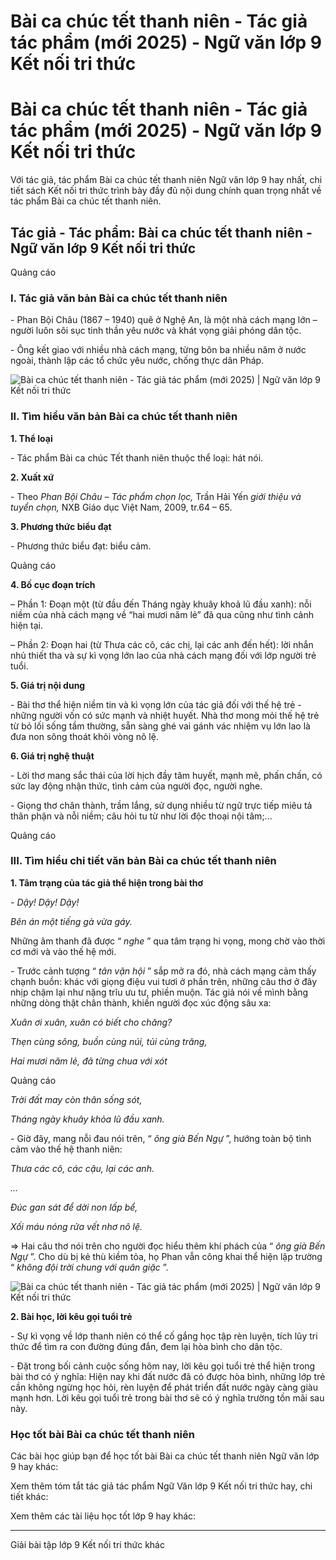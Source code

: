 # Bài ca chúc tết thanh niên - Tác giả tác phẩm (mới 2025) - Ngữ văn lớp 9 Kết nối tri thức

# Bài ca chúc tết thanh niên - Tác giả tác phẩm (mới 2025) - Ngữ văn lớp 9 Kết nối tri thức

Với tác giả, tác phẩm Bài ca chúc tết thanh niên Ngữ văn lớp 9 hay nhất, chi tiết sách Kết nối tri thức trình bày đầy đủ nội dung chính quan trọng nhất về tác phẩm Bài ca chúc tết thanh niên.

## Tác giả - Tác phẩm: Bài ca chúc tết thanh niên - Ngữ văn lớp 9 Kết nối tri thức

Quảng cáo

### **I. Tác giả văn bản Bài ca chúc tết thanh niên**

\- Phan Bội Châu (1867 – 1940) quê ở Nghệ An, là một nhà cách mạng lớn – người luôn sôi sục tinh thần yêu nước và khát vọng giải phóng dân tộc.

\- Ông kết giao với nhiều nhà cách mạng, từng bôn ba nhiều năm ở nước ngoài, thành lập các tổ chức yêu nước, chống thực dân Pháp.

![Bài ca chúc tết thanh niên - Tác giả tác phẩm \(mới 2025\) | Ngữ văn lớp 9 Kết nối tri thức](https://vietjack.com/soan-van-lop-9-kn/images/tac-gia-tac-pham-bai-ca-chuc-tet-thanh-nien-236089.PNG)

### **II. Tìm hiểu văn bản Bài ca chúc tết thanh niên**

**1\. Thể loại**

\- Tác phẩm Bài ca chúc Tết thanh niên thuộc thể loại: hát nói.

**2\. Xuất xứ**

\- Theo _Phan Bội Châu – Tác phẩm chọn lọc,_ Trần Hải Yến _giới thiệu và tuyển chọn,_ NXB Giáo dục Việt Nam, 2009, tr.64 – 65.

**3\. Phương thức biểu đạt**

\- Phương thức biểu đạt: biểu cảm.

Quảng cáo

**4\. Bố cục đoạn trích**

– Phần 1: Đoạn một (từ đầu đến Tháng ngày khuây khoả lũ đầu xanh): nỗi niềm của nhà cách mạng về “hai mươi năm lẻ” đã qua cũng như tình cảnh hiện tại.

– Phần 2: Đoạn hai (từ Thưa các cô, các chị, lại các anh đến hết): lời nhắn nhủ thiết tha và sự kì vọng lớn lao của nhà cách mạng đối với lớp người trẻ tuổi.

**5\. Giá trị nội dung**

\- Bài thơ thể hiện niềm tin và kì vọng lớn của tác giả đối với thế hệ trẻ - những người vốn có sức mạnh và nhiệt huyết. Nhà thơ mong mỏi thế hệ trẻ từ bỏ lối sống tầm thường, sẵn sàng ghé vai gánh vác nhiệm vụ lớn lao là đưa non sông thoát khỏi vòng nô lệ. 

**6\. Giá trị nghệ thuật**

\- Lời thơ mang sắc thái của lời hịch đầy tâm huyết, mạnh mẽ, phấn chấn, có sức lay động nhận thức, tình cảm của người đọc, người nghe.

\- Giọng thơ chân thành, trầm lắng, sử dụng nhiều từ ngữ trực tiếp miêu tả thân phận và nỗi niềm; câu hỏi tu từ như lời độc thoại nội tâm;...

Quảng cáo

### **III. Tìm hiểu chi tiết văn bản Bài ca chúc tết thanh niên**

**1\. Tâm trạng của tác giả thể hiện trong bài thơ**

_\- Dậy! Dậy! Dậy!_

_Bên án một tiếng gà vừa gáy._

Những âm thanh đã được “ _nghe_ ” qua tâm trạng hi vọng, mong chờ vào thời cơ mới và vào thế hệ mới.

\- Trước cảnh tượng “ _tân vận hội_ ” sắp mở ra đó, nhà cách mạng cảm thấy chạnh buồn: khác với giọng điệu vui tươi ở phần trên, những câu thơ ở đây nhịp chậm lại như nặng trĩu ưu tư, phiền muộn. Tác giả nói về mình bằng những dòng thật chân thành, khiến người đọc xúc động sâu xa:

_Xuân ơi xuân, xuân có biết cho chăng?_

_Thẹn cùng sông, buồn cùng núi, tủi cùng trăng,_

_Hai mươi năm lẻ, đã từng chua với xót_

Quảng cáo

_Trời đất may còn thân sống sót,_

_Tháng ngày khuây khỏa lũ đầu xanh._

\- Giờ đây, mang nỗi đau nói trên, “ _ông già Bến Ngự_ ”, hướng toàn bộ tình cảm vào thế hệ thanh niên:

_Thưa các cô, các cậu, lại các anh._

_…_

_Đúc gan sát để dời non lấp bể,_

_Xối máu nóng rửa vết nhơ nô lệ._

=> Hai câu thơ nói trên cho người đọc hiểu thêm khí phách của “ _ông già Bến Ngự_ ”. Cho dù bị kẻ thù kiềm tỏa, họ Phan vẫn công khai thể hiện lập trường “ _không đội trời chung với quân giặc_ ”.

![Bài ca chúc tết thanh niên - Tác giả tác phẩm \(mới 2025\) | Ngữ văn lớp 9 Kết nối tri thức](https://vietjack.com/soan-van-lop-9-kn/images/tac-gia-tac-pham-bai-ca-chuc-tet-thanh-nien-236090.PNG)

**2\. Bài học, lời kêu gọi tuổi trẻ**

\- Sự kì vọng về lớp thanh niên có thể cố gắng học tập rèn luyện, tích lũy tri thức để tìm ra con đường đúng đắn, đem lại hòa bình cho dân tộc.

\- Đặt trong bối cảnh cuộc sống hôm nay, lời kêu gọi tuổi trẻ thể hiện trong bài thơ có ý nghĩa: Hiện nay khi đất nước đã có được hòa bình, những lớp trẻ cần không ngừng học hỏi, rèn luyện để phát triển đất nước ngày càng giàu mạnh hơn. Lời kêu gọi tuổi trẻ trong bài thơ sẽ có ý nghĩa trường tồn mãi sau này.

### **Học tốt bài Bài ca chúc tết thanh niên**

Các bài học giúp bạn để học tốt bài Bài ca chúc tết thanh niên Ngữ văn lớp 9 hay khác:

Xem thêm tóm tắt tác giả tác phẩm Ngữ Văn lớp 9 Kết nối tri thức hay, chi tiết khác:

Xem thêm các tài liệu học tốt lớp 9 hay khác:

* * *

Giải bài tập lớp 9 Kết nối tri thức khác
